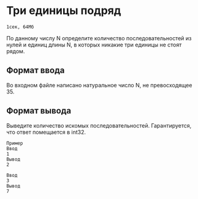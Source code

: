 # Три единицы подряд
    1сек, 64Мб

По данному числу N определите количество последовательностей из нулей и единиц длины N, в которых никакие три единицы не стоят рядом.
## Формат ввода

Во входном файле написано натуральное число N, не превосходящее 35.
## Формат вывода

Выведите количество искомых последовательностей. Гарантируется, что ответ помещается в int32.

    Пример
    Ввод
    1
    Вывод
    2

    Ввод
    3
    Вывод
    7
